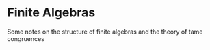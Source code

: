 # Finite Algebras
Some notes on the structure of finite algebras and the theory of tame congruences 
